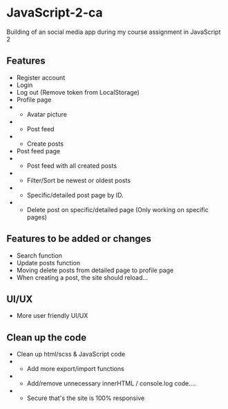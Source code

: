 # JavaScript-2-ca

Building of an social media app during my course assignment in JavaScript 2

## Features

- Register account
- Login
- Log out (Remove token from LocalStorage)
- Profile page
- - Avatar picture
- - Post feed
- - Create posts
- Post feed page
- - Post feed with all created posts
- - Filter/Sort be newest or oldest posts
- - Specific/detailed post page by ID.
- - Delete post on specific/detailed page (Only working on specific pages)

## Features to be added or changes

- Search function
- Update posts function
- Moving delete posts from detailed page to profile page
- When creating a post, the site should reload...

## UI/UX

- More user friendly UI/UX

## Clean up the code

- Clean up html/scss & JavaScript code
- - Add more export/import functions
- - Add/remove unnecessary innerHTML / console.log code....
- - Secure that's the site is 100% responsive
